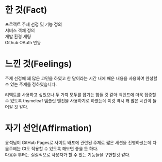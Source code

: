 # 한 것(Fact)

프로젝트 주제 선정 및 기능 정의  
서비스 객체 정의  
개발 환경 세팅  
Github OAuth 연동

# 느낀 것(Feelings)

주제 선정에 꽤 많은 고민을 하였고 한 달이라는 시간 내에 배운 내용을 사용하여 완성할 수 있는 주제를 정하였습니다.

리액트를 사용하고 싶었으나 두 가지 모두를 잡기는 힘들 것 같아 백엔드에 더욱 집중할 수 있도록 thymeleaf 템플릿 엔진을 사용하기로 하였는데 이것 역시 꽤 많은 시간이 들어갈 것 같다.

# 자기 선언(Affirmation)

윤석님이 GitHub Pages로 사이트 배포에 관련된 주제로 짧은 세션을 진행하셨는데 다음주에는 CI도 적용할 수 있도록 해보면 좋을 듯 하다.  
다음주 부터는 실질적으로 사용자가 할 수 있는 기능들을 구현할것 같다.

